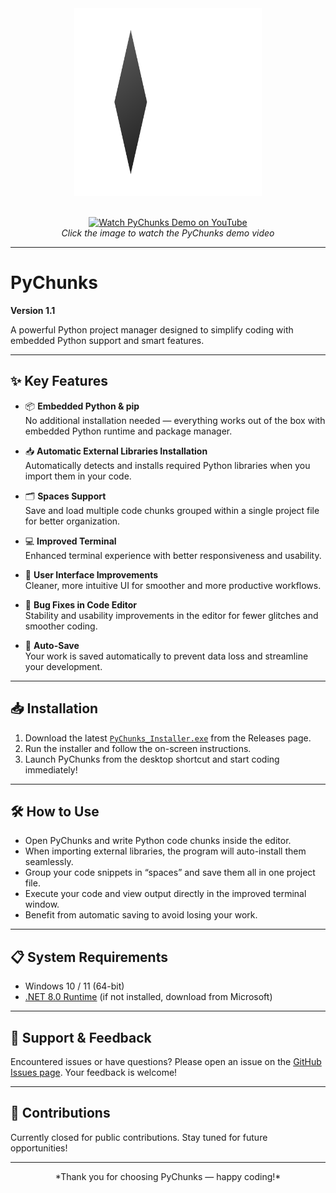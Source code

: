 <div align="center">  
  <img src="logo.png" width="300" alt="PyChunks Logo" />  
  <br /><br />
  
  [<img src="https://img.youtube.com/vi/kwh2PgEzNso/maxresdefault.jpg" alt="Watch PyChunks Demo on YouTube" width="300"/>](https://youtu.be/kwh2PgEzNso)
  <br />
  <em>Click the image to watch the PyChunks demo video</em>
</div>


---

# PyChunks

**Version 1.1**  

A powerful Python project manager designed to simplify coding with embedded Python support and smart features.

---

## ✨ Key Features

- 📦 **Embedded Python & pip**  
  No additional installation needed — everything works out of the box with embedded Python runtime and package manager.  

- 📥 **Automatic External Libraries Installation**  
  Automatically detects and installs required Python libraries when you import them in your code.  

- 🗂️ **Spaces Support**  
  Save and load multiple code chunks grouped within a single project file for better organization.  

- 💻 **Improved Terminal**  
  Enhanced terminal experience with better responsiveness and usability.  

- 🎨 **User Interface Improvements**  
  Cleaner, more intuitive UI for smoother and more productive workflows.  

- 🐞 **Bug Fixes in Code Editor**  
  Stability and usability improvements in the editor for fewer glitches and smoother coding.  

- 💾 **Auto-Save**  
  Your work is saved automatically to prevent data loss and streamline your development.

---

## 📥 Installation

1. Download the latest [`PyChunks_Installer.exe`](https://github.com/noammhod/PyChunks/releases) from the Releases page.  
2. Run the installer and follow the on-screen instructions.  
3. Launch PyChunks from the desktop shortcut and start coding immediately!

---

## 🛠️ How to Use

- Open PyChunks and write Python code chunks inside the editor.  
- When importing external libraries, the program will auto-install them seamlessly.  
- Group your code snippets in “spaces” and save them all in one project file.  
- Execute your code and view output directly in the improved terminal window.  
- Benefit from automatic saving to avoid losing your work.

---

## 📋 System Requirements

- Windows 10 / 11 (64-bit)  
- [.NET 8.0 Runtime](https://dotnet.microsoft.com/en-us/download/dotnet/8.0) (if not installed, download from Microsoft)

---

## 💬 Support & Feedback

Encountered issues or have questions? Please open an issue on the [GitHub Issues page](https://github.com/noammhod/PyChunks/issues). Your feedback is welcome!

---

## 🚫 Contributions

Currently closed for public contributions. Stay tuned for future opportunities!

---

<div align="center">  
  *Thank you for choosing PyChunks — happy coding!*  
</div>
